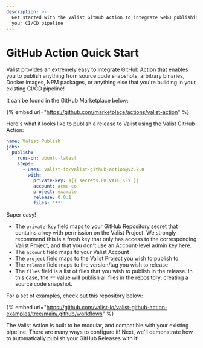 ```yaml
---
description: >-
  Get started with the Valist GitHub Action to integrate web3 publishing into
  your CI/CD pipeline
---
```


# GitHub Action Quick Start

Valist provides an extremely easy to integrate GitHub Action that enables you to publish anything from source code snapshots, arbitrary binaries, Docker images, NPM packages, or anything else that you're building in your existing CI/CD pipeline!

It can be found in the GitHub Marketplace below:

{% embed url="https://github.com/marketplace/actions/valist-action" %}

Here's what it looks like to publish a release to Valist using the Valist GitHub Action:

```yaml
name: Valist Publish
jobs:
  publish:
    runs-on: ubuntu-latest
    steps:
      - uses: valist-io/valist-github-action@v2.2.0
        with:
          private-key: ${{ secrets.PRIVATE_KEY }}
          account: acme-co
          project: example
          release: 0.0.1
          files: '**'
```

Super easy!

* The `private-key` field maps to your GitHub Repository secret that contains a key with permission on the Valist Project. We strongly recommend this is a fresh key that only has access to the corresponding Valist Project, and that you don't use an Account-level admin key here.
* The `account` field maps to your Valist Account
* The `project` field maps to the Valist Project you wish to publish to
* The `release` field maps to the version/tag you wish to release
* The `files` field is a list of files that you wish to publish in the release. In this case, the `**` value will publish all files in the repository, creating a source code snapshot.

For a set of examples, check out this repository below:

{% embed url="https://github.com/valist-io/valist-github-action-examples/tree/main/.github/workflows" %}

The Valist Action is built to be modular, and compatible with your existing pipeline. There are many ways to configure it! Next, we'll demonstrate how to automatically publish your GitHub Releases with it!
